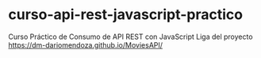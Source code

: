# curso-api-rest-javascript-practico
Curso Práctico de Consumo de API REST con JavaScript
Liga del proyecto
https://dm-dariomendoza.github.io/MoviesAPI/
